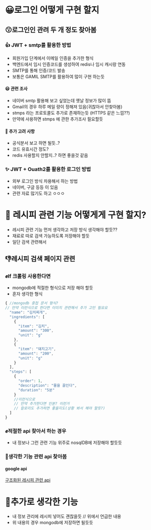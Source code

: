 # :grinning:로그인 어떻게 구현 할지

## :kissing:로그인인 관려 두 개 정도 찾아봄

### :+1: JWT + smtp를 활용한 방법

- 회원가입 단계에서 이메일 인증을 추가한 형식
- 백엔드에서 임시 인증코드를 생성하여 redis나 임시 캐시랑 연동
- SMTP를 통해 인증/코드 발송
- 보통은 GAMIL SMTP를 활용하여 많이 구현 하는듯

#### :smiley: 관련 조사

- 네이버 smtp 활용해 보고 싶었는데 옛날 정보가 많이 뜸
- Gmail의 경우 하루 메일 량이 정해져 있음(귀찮아서 안찾아봄)
- stmps 라는 프로토콜도 추가로 존재하는듯 (HTTPS 같은 느낌??)
- 만약에 사용하면 stmps 에 관한 추가조사 필요할듯

#### :hankey: 추가 고려 사항

- 공식분서 보고 하면 될듯..?
- 코드 유효시간 정도?
- redis 사용할지 안할지..? 하면 좋을것 같음

### :sparkles: JWT + Ouath2를 활용한 로그인 방법

- 외부 로그인 방식 차용해서 하는 방법
- 네이버, 구글 등등 이 있음
- 관련 자료 많기도 하고 ㅇㅇㅇ

# :punch: 레시피 관련 기능 어떻게게 구현 할지?

- 레시피 관련 기능 먼저 생각하고 저장 방식 생각해야 할듯??
- 재료로 따로 검색 가능하도록 저장해야 할듯
- 일단 검색 관련해서

## :thumbsdown:레시피 검색 페이지 관련

### :fist:If 크롤링 사용한다면

- mongodb에 적절한 형식으로 저장 해야 할듯
- 혼자 생각한 형식

```javascript
{ //mongodb 중첩 문서 형식?
// 만약 이런식으로 한다면 이미지 관련해서 추가 고민 필요요
  "name": "김치찌개",
  "ingredients": [
    {
      "item": "김치",
      "amount": "300",
      "unit": "g"
    },
    {
      "item": "돼지고기",
      "amount": "200",
      "unit": "g"
    }
  ],
  "steps": [
    {
      "order": 1,
      "description": "물을 끓인다",
      "duration": "5분"
    }
    //이런식으로
    // 만약 추가한다면 인분? 이런거
    // 칼로리도 추가하면 좋을지도(상황 봐서 해야 할듯?)
  ]
}
```

### :fist:적절한 api 찾아서 하는 경우

- 내 정보나 그런 관련 기능 위주로 nosqlDB에 저장해야 할듯듯

### :pray:생각한 기능 관련 api 찾아봄

#### google api

[구조화된 레시피 관련 api](https://developers.google.com/search/docs/appearance/structured-data/recipe?hl=ko)

# :metal:추가로 생각한 기능

- 내 정보 관리에 레시피 넣어도 괜찮을듯 // 위에서 언급한 내용
- 위 내용의 경우 mongodb에 저장하면 될듯듯
